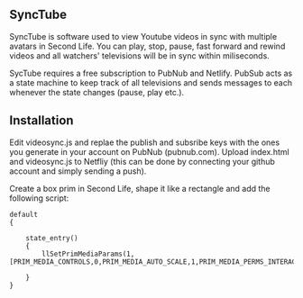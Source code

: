 


## SyncTube


SyncTube is software used to view Youtube videos in sync with multiple avatars in Second Life. You can play, stop, pause, fast forward and rewind videos and all watchers' televisions will be in sync within miliseconds.


SycTube requires a free subscription to PubNub and Netlify. PubSub acts as a state machine to keep track of all televisions and sends messages to each whenever the state changes (pause, play etc.).


## Installation


Edit videosync.js and replae the publish and subsribe keys with the ones you generate in your account on PubNub (pubnub.com). Upload index.html and videosync.js to Netfliy (this can be done by connecting your github account and simply sending a push).

Create a box prim in Second Life, shape it like a rectangle and add the following script:


    default
    {
        
        state_entry()
        {
            llSetPrimMediaParams(1,[PRIM_MEDIA_CONTROLS,0,PRIM_MEDIA_AUTO_SCALE,1,PRIM_MEDIA_PERMS_INTERACT,PRIM_MEDIA_PERM_ANYONE,PRIM_MEDIA_PERMS_CONTROL,PRIM_MEDIA_PERM_ANYONE,PRIM_MEDIA_AUTO_LOOP,0,PRIM_MEDIA_AUTO_ZOOM,0,PRIM_MEDIA_HOME_URL,"https://URL_FROM_NETLIFY",PRIM_MEDIA_CURRENT_URL,"https://URL_FROM_NETLIFY",PRIM_MEDIA_AUTO_PLAY,0]);

        }
    }


